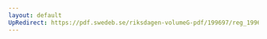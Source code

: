 ```yaml
---
layout: default
UpRedirect: https://pdf.swedeb.se/riksdagen-volumeG-pdf/199697/reg_199697/reg_199697_0290.pdf
---
```

